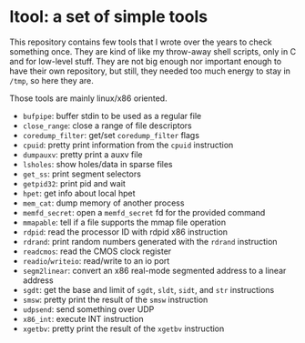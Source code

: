 ltool: a set of simple tools
============================

This repository contains few tools that I wrote over the years to check
something once. They are kind of like my throw-away shell scripts, only in C
and for low-level stuff. They are not big enough nor important enough to have
their own repository, but still, they needed too much energy to stay in `/tmp`,
so here they are.

Those tools are mainly linux/x86 oriented.

 - `bufpipe`: buffer stdin to be used as a regular file
 - `close_range`: close a range of file descriptors
 - `coredump_filter`: get/set `coredump_filter` flags
 - `cpuid`: pretty print information from the `cpuid` instruction
 - `dumpauxv`: pretty print a auxv file
 - `lsholes`: show holes/data in sparse files
 - `get_ss`: print segment selectors
 - `getpid32`: print pid and wait
 - `hpet`: get info about local hpet
 - `mem_cat`: dump memory of another process
 - `memfd_secret`: open a `memfd_secret` fd for the provided command
 - `mmapable`: tell if a file supports the mmap file operation
 - `rdpid`: read the processor ID with rdpid x86 instruction
 - `rdrand`: print random numbers generated with the `rdrand` instruction
 - `readcmos`: read the CMOS clock register
 - `readio`/`writeio`: read/write to an io port
 - `segm2linear`: convert an x86 real-mode segmented address to a linear address
 - `sgdt`: get the base and limit of `sgdt`, `sldt`, `sidt`, and `str`
   instructions
 - `smsw`: pretty print the result of the `smsw` instruction
 - `udpsend`: send something over UDP
 - `x86_int`: execute INT instruction
 - `xgetbv`: pretty print the result of the `xgetbv` instruction
